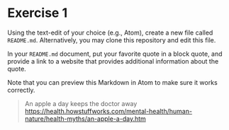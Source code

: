 # Exercise 1
Using the text-edit of your choice (e.g., Atom), create a new file called `README.md`. Alternatively, you may clone this repository and edit this file.

In your `README.md` document, put your favorite quote in a block quote, and provide a link to a website that provides additional information about the quote.

Note that you can preview this Markdown in Atom to make sure it works correctly.

> An apple a day keeps the doctor away
https://health.howstuffworks.com/mental-health/human-nature/health-myths/an-apple-a-day.htm 
